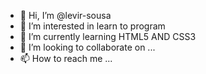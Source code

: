 - 👋 Hi, I’m @levir-sousa
- 👀 I’m interested in learn to program
- 🌱 I’m currently learning HTML5 AND CSS3
- 💞️ I’m looking to collaborate on ...
- 📫 How to reach me ...

<!---
levir-sousa/levir-sousa is a ✨ special ✨ repository because its `README.md` (this file) appears on your GitHub profile.
You can click the Preview link to take a look at your changes.
--->
